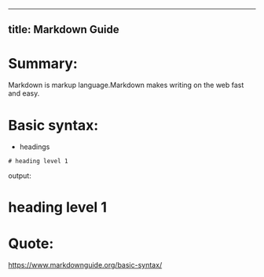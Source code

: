 
---
title: Markdown Guide
---

# Summary:
  Markdown is markup language.Markdown makes writing on the web fast and easy.

# Basic syntax:

* headings

```
# heading level 1
```
output:
# heading level 1


# Quote:

<https://www.markdownguide.org/basic-syntax/>

